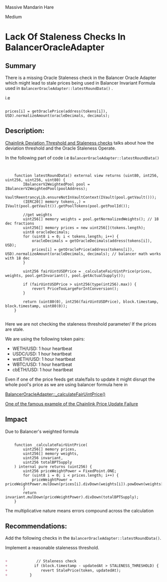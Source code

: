 Massive Mandarin Hare

Medium

# Lack Of Staleness Checks In BalancerOracleAdapter

## Summary

There is a missing Oracle Staleness check in the Balancer Oracle Adapter which might lead to stale prices being used in Balancer Invariant Formula used in `BalancerOracleAdapter::latestRoundData()` .

i.e 

```Solidity

prices[i] = getOraclePrice(address(tokens[i]), USD).normalizeAmount(oracleDecimals, decimals);

```

## Description:

[Chainlink Deviation Threshold and Staleness checks](https://docs.chain.link/data-feeds/historical-data) talks about how the deviation threshold and the Oracle Staleness Operate.


In the following part of code i.e `BalancerOracleAdapter::latestRoundData()` 



```Solidity


    function latestRoundData() external view returns (uint80, int256, uint256, uint256, uint80) {
        IBalancerV2WeightedPool pool = IBalancerV2WeightedPool(poolAddress);
        VaultReentrancyLib.ensureNotInVaultContext(IVault(pool.getVault()));
        (IERC20[] memory tokens,,) = IVault(pool.getVault()).getPoolTokens(pool.getPoolId());

        //get weights
        uint256[] memory weights = pool.getNormalizedWeights(); // 18 dec fractions
        uint256[] memory prices = new uint256[](tokens.length);
        uint8 oracleDecimals;
        for (uint8 i = 0; i < tokens.length; i++) {
            oracleDecimals = getOracleDecimals(address(tokens[i]), USD);
            prices[i] = getOraclePrice(address(tokens[i]), USD).normalizeAmount(oracleDecimals, decimals); // balancer math works with 18 dec
        }

        uint256 fairUintUSDPrice = _calculateFairUintPrice(prices, weights, pool.getInvariant(), pool.getActualSupply());

        if (fairUintUSDPrice > uint256(type(int256).max)) {
            revert PriceTooLargeForIntConversion();
        }

        return (uint80(0), int256(fairUintUSDPrice), block.timestamp, block.timestamp, uint80(0));
    }


```

Here we are not checking the staleness threshold parameter/ If the prices are stale. 

We are using the following token pairs: 

- WETH/USD: 1 hour heartbeat
- USDC/USD: 1 hour heartbeat
- wstETH/USD: 1 hour heartbeat
- WBTC/USD: 1 hour heartbeat
- cbETH/USD: 1 hour heartbeat


Even if one of the price feeds get stale/fails to update it might disrupt the whole pool's price as we are using balancer formula here in

[BalancerOracleAdapter::_calculateFairUintPrice()](https://github.com/sherlock-audit/2024-12-plaza-finance/blob/14a962c52a8f4731bbe4655a2f6d0d85e144c7c2/plaza-evm/src/BalancerOracleAdapter.sol#L129)


[One of the  famous example of the Chainlink Price Update Failure](https://cryptobriefing.com/chainlink-experiences-6-hour-delay-eth-price-feed/)


## Impact

Due to Balancer's weighted formula 

```Solidity

    function _calculateFairUintPrice(
        uint256[] memory prices,
        uint256[] memory weights,
        uint256 invariant,
        uint256 totalBPTSupply
    ) internal pure returns (uint256) {
        uint256 priceWeightPower = FixedPoint.ONE;
        for (uint8 i = 0; i < prices.length; i++) {
            priceWeightPower = priceWeightPower.mulDown(prices[i].divDown(weights[i]).powDown(weights[i]));
        }
        return invariant.mulDown(priceWeightPower).divDown(totalBPTSupply);
    }

```

The multiplicative nature means errors compound across the calculation




## Recommendations:

Add the following checks in the `BalancerOracleAdapter::latestRoundData()`.

Implement a reasonable stalenesss threshold.

```Markdown

+             // Staleness check
+            if (block.timestamp - updatedAt > STALENESS_THRESHOLD) {
+               revert StalePrice(token, updatedAt);
+          }

```








